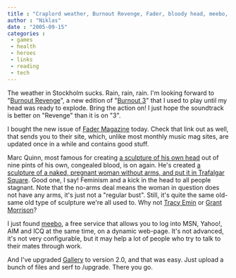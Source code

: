 ```yaml
---
title : "Craplord weather, Burnout Revenge, Fader, bloody head, meebo, Gallery 2"
author : "Niklas"
date : "2005-09-15"
categories : 
 - games
 - health
 - heroes
 - links
 - reading
 - tech
---
```


The weather in Stockholm sucks. Rain, rain, rain. I'm looking forward to "[Burnout Revenge](http://www.gamespot.com/ps2/driving/burnoutrevenge/review.html)", a new edition of "[Burnout 3](http://www.eagames.com/official/burnout/burnout3/us/home.jsp)" that I used to play until my head was ready to explode. Bring the action on! I just hope the soundtrack is better on "Revenge" than it is on "3".

I bought the new issue of [Fader Magazine](http://www.thefader.com/blog/) today. Check that link out as well, that sends you to their site, which, unlike most monthly music mag sites, are updated once in a while and contains good stuff.

Marc Quinn, most famous for creating [a sculpture of his own head](http://www.guardian.co.uk/uk_news/story/0,3604,748937,00.html) out of nine pints of his own, congealed blood, is on again. He's created [a sculpture of a naked, pregnant woman without arms, and put it in Trafalgar Square](http://news.bbc.co.uk/1/hi/england/london/4247000.stm). Good one, I say! Feminism and a kick in the head to all people stagnant. Note that the no-arms deal means the woman in question does not have any arms, it's just not a "regular bust". Still, it's quite the same old-same old type of sculpture we're all used to. Why not [Tracy Emin](http://www.whitecube.com/html/artists/tre/tre_frset.html) or [Grant Morrison](http://www.grant-morrison.com)?

I just found [meebo](http://meebo.com), a free service that allows you to log into MSN, Yahoo!, AIM and ICQ at the same time, on a dynamic web-page. It's not advanced, it's not very configurable, but it may help a lot of people who try to talk to their mates through work.

And I've upgraded [Gallery](http://gallery.sourceforge.net) to version 2.0, and that was easy. Just upload a bunch of files and serf to /upgrade. There you go.
